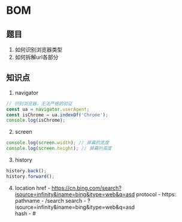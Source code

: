 # BOM

## 题目

1. 如何识别浏览器类型
2. 如何拆解url各部分

## 知识点

1. navigator

``` js
// 识别浏览器，无法严格的验证
const ua = navigator.userAgent;
const isChrome = ua.indexOf('Chrome');
console.log(isChrome);
```

2. screen

``` js
console.log(screen.width); // 屏幕的宽度
console.log(screen.height); // 屏幕的高度
```

3. history

``` js
history.back();
history.forward();
```

4. location
href - https://cn.bing.com/search?isource=infinity&iname=bing&itype=web&q=asd 
protocol - https:  
pathname - /search
search - ?isource=infinity&iname=bing&itype=web&q=asd  
hash - #
